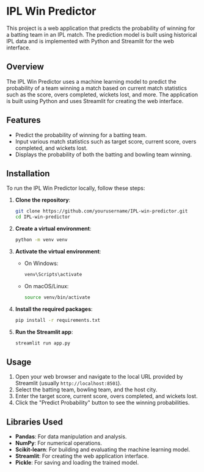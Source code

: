 
# IPL Win Predictor

This project is a web application that predicts the probability of winning for a batting team in an IPL match. The prediction model is built using historical IPL data and is implemented with Python and Streamlit for the web interface.

## Overview
The IPL Win Predictor uses a machine learning model to predict the probability of a team winning a match based on current match statistics such as the score, overs completed, wickets lost, and more. The application is built using Python and uses Streamlit for creating the web interface.

## Features
- Predict the probability of winning for a batting team.
- Input various match statistics such as target score, current score, overs completed, and wickets lost.
- Displays the probability of both the batting and bowling team winning.

## Installation
To run the IPL Win Predictor locally, follow these steps:

1. **Clone the repository**:
    ```sh
    git clone https://github.com/yourusername/IPL-win-predictor.git
    cd IPL-win-predictor
    ```

2. **Create a virtual environment**:
    ```sh
    python -m venv venv
    ```

3. **Activate the virtual environment**:
    - On Windows:
        ```sh
        venv\Scripts\activate
        ```
    - On macOS/Linux:
        ```sh
        source venv/bin/activate
        ```

4. **Install the required packages**:
    ```sh
    pip install -r requirements.txt
    ```

5. **Run the Streamlit app**:
    ```sh
    streamlit run app.py
    ```

## Usage
1. Open your web browser and navigate to the local URL provided by Streamlit (usually `http://localhost:8501`).
2. Select the batting team, bowling team, and the host city.
3. Enter the target score, current score, overs completed, and wickets lost.
4. Click the "Predict Probability" button to see the winning probabilities.

## Libraries Used
- **Pandas**: For data manipulation and analysis.
- **NumPy**: For numerical operations.
- **Scikit-learn**: For building and evaluating the machine learning model.
- **Streamlit**: For creating the web application interface.
- **Pickle**: For saving and loading the trained model.
